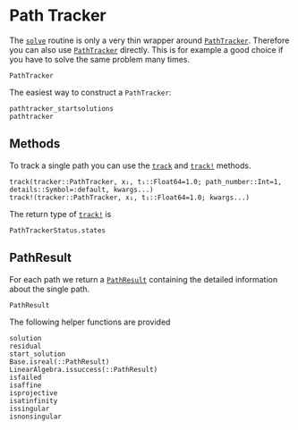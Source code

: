 # Path Tracker

The [`solve`](@ref) routine is only a very thin wrapper around [`PathTracker`](@ref).
Therefore you can also use [`PathTracker`](@ref) directly.
This is for example a good choice if you have to solve the same problem many times.

```@docs
PathTracker
```

The easiest way to construct a `PathTracker`:
```@docs
pathtracker_startsolutions
pathtracker
```


## Methods
To track a single path you can use the [`track`](@ref) and [`track!`](@ref) methods.
```@docs
track(tracker::PathTracker, x₁, t₁::Float64=1.0; path_number::Int=1, details::Symbol=:default, kwargs...)
track!(tracker::PathTracker, x₁, t₁::Float64=1.0; kwargs...)
```

The return type of [`track!`](@ref) is
```@docs
PathTrackerStatus.states
```

## PathResult
For each path we return a [`PathResult`](@ref) containing the detailed information about
the single path.
```@docs
PathResult
```

The following helper functions are provided
```@docs
solution
residual
start_solution
Base.isreal(::PathResult)
LinearAlgebra.issuccess(::PathResult)
isfailed
isaffine
isprojective
isatinfinity
issingular
isnonsingular
```
